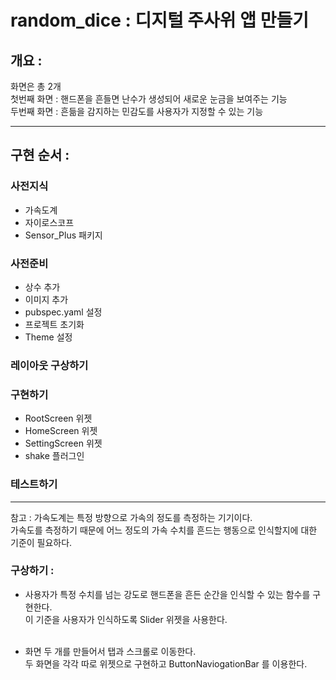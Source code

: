 # random_dice : 디지털 주사위 앱 만들기


## 개요 :

화면은 총 2개<br>
첫번째 화면 : 핸드폰을 흔들면 난수가 생성되어 새로운 눈금을 보여주는 기능<br>
두번째 화면 : 흔듦을 감지하는 민감도를 사용자가 지정할 수 있는 기능<br>

---

## 구현 순서 :

### 사전지식

- 가속도계
- 자이로스코프
- Sensor_Plus 패키지

### 사전준비

- 상수 추가
- 이미지 추가
- pubspec.yaml 설정
- 프로젝트 초기화
- Theme 설정

### 레이아웃 구상하기

### 구현하기

- RootScreen 위젯
- HomeScreen 위젯
- SettingScreen 위젯
- shake 플러그인

### 테스트하기

---

참고 :  가속도계는 특정 방향으로 가속의 정도를 측정하는 기기이다.<br>
가속도를 측정하기 때문에 어느 정도의 가속 수치를 흔드는 행동으로 인식할지에 대한 기준이 필요하다.<br>

### 구상하기 :

- 사용자가 특정 수치를 넘는 강도로 핸드폰을 흔든 순간을 인식할 수 있는 함수를 구현한다.<br>
  이 기준을 사용자가 인식하도록 Slider 위젯을 사용한다. <br><br>

- 화면 두 개를 만들어서 탭과 스크롤로 이동한다.<br>
  두 화면을 각각 따로 위젯으로 구현하고 ButtonNaviogationBar 를 이용한다.